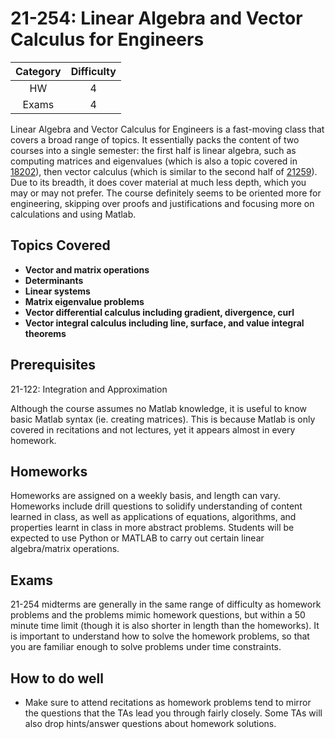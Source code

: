 # 21-254: Linear Algebra and Vector Calculus for Engineers

| Category | Difficulty |
| :------: | :--------: |
|   HW     |     4      |
|  Exams   |     4      |

Linear Algebra and Vector Calculus for Engineers is a fast-moving class that covers a broad range of topics. It essentially packs the content of two courses into a single semester: the first half is linear algebra, such as computing matrices and eigenvalues (which is also a topic covered in [18202](math_science_reqs/18202.md)), then vector calculus (which is similar to the second half of [21259](math_science_reqs/21259.md)). Due to its breadth, it does cover material at much less depth, which you may or may not prefer. The course definitely seems to be oriented more for engineering, skipping over proofs and justifications and focusing more on calculations and using Matlab. 

## Topics Covered

- **Vector and matrix operations**
- **Determinants**
- **Linear systems**
- **Matrix eigenvalue problems**
- **Vector differential calculus including gradient, divergence, curl**
- **Vector integral calculus including line, surface, and value integral theorems**

## Prerequisites
21-122: Integration and Approximation

Although the course assumes no Matlab knowledge, it is useful to know basic Matlab syntax (ie. creating matrices). This is because Matlab is only covered in recitations and not lectures, yet it appears almost in every homework.

## Homeworks

Homeworks are assigned on a weekly basis, and length can vary. Homeworks include drill questions to solidify understanding of content learned in class, as well as applications of equations, algorithms, and properties learnt in class in more abstract problems. Students will be expected to use Python or MATLAB to carry out certain linear algebra/matrix operations.

## Exams

21-254 midterms are generally in the same range of difficulty as homework problems and the problems mimic homework questions, but within a 50 minute time limit (though it is also shorter in length than the homeworks). It is important to understand how to solve the homework problems, so that you are familiar enough to solve problems under time constraints.

## How to do well

- Make sure to attend recitations as homework problems tend to mirror the questions that the TAs lead you through fairly closely. Some TAs will also drop hints/answer questions about homework solutions.
